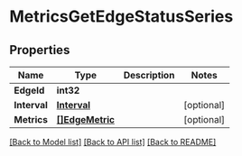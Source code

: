 # MetricsGetEdgeStatusSeries

## Properties

Name | Type | Description | Notes
------------ | ------------- | ------------- | -------------
**EdgeId** | **int32** |  | 
**Interval** | [**Interval**](interval.md) |  | [optional] 
**Metrics** | [**[]EdgeMetric**](edge_metric.md) |  | [optional] 

[[Back to Model list]](../README.md#documentation-for-models) [[Back to API list]](../README.md#documentation-for-api-endpoints) [[Back to README]](../README.md)


